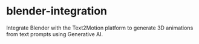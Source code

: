 # blender-integration
Integrate Blender with the Text2Motion platform to generate 3D animations from text prompts using Generative AI.
